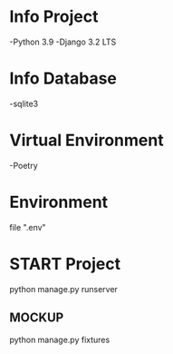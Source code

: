 # Info Project

-Python 3.9
-Django 3.2 LTS

# Info Database

-sqlite3

# Virtual Environment

-Poetry

# Environment

file ".env"

# START Project

python manage.py runserver

## MOCKUP

python manage.py fixtures
